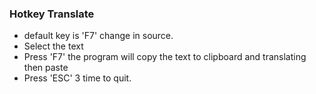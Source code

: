 ### Hotkey Translate
- default key is 'F7' change in source.
- Select the text
- Press 'F7' the program will copy the text to clipboard and translating then paste
- Press 'ESC' 3 time to quit.